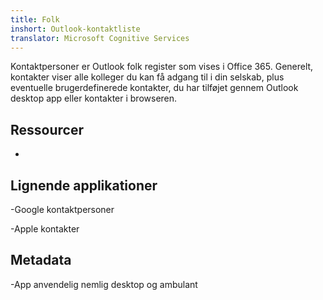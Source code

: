 ```yaml
---
title: Folk
inshort: Outlook-kontaktliste
translator: Microsoft Cognitive Services
---
```


Kontaktpersoner er Outlook folk register som vises i Office 365.
Generelt, kontakter viser alle kolleger du kan få adgang til i din
selskab, plus eventuelle brugerdefinerede kontakter, du har tilføjet gennem Outlook desktop
app eller kontakter i browseren.

Ressourcer
---------

-   

Lignende applikationer
--------------------

-Google kontaktpersoner

-Apple kontakter

Metadata
--------

-App anvendelig nemlig desktop og ambulant


